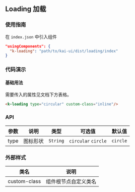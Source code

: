 ## Loading 加载

### 使用指南
在 `index.json` 中引入组件
```json
"usingComponents": {
  "k-loading": "path/to/kai-ui/dist/loading/index"
}
```

### 代码演示

#### 基础用法
需要传入的属性见文档下方表格。

```html
<k-loading type="circular" custom-class="inline"/>
```

### API

| 参数 | 说明 | 类型 | 可选值 | 默认值 |
|-----------|-----------|-----------|-----------|-------------|
| type | 图标形状 | `String` | `circular` `circle` | `circle` |

### 外部样式

| 类名 | 说明 |
|-----------|-----------|
| custom-class | 组件根节点自定义类名 |

